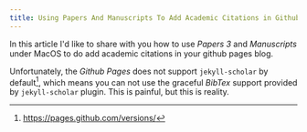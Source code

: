 ```yaml
---
title: Using Papers And Manuscripts To Add Academic Citations in Github Pages
---
```


In this article I'd like to share with you how to use _Papers 3_ and _Manuscripts_ under MacOS to do add academic citations in your github pages blog.

Unfortunately, the _Github Pages_ does not support `jekyll-scholar` by default[^https://pages.github.com/versions/], which means you can not use the graceful _BibTex_ support provided by `jekyll-scholar` plugin. This is painful, but this is reality.

[^https://pages.github.com/versions/]: https://pages.github.com/versions/
